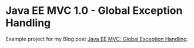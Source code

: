 Java EE MVC 1.0 - Global Exception Handling
=============
Example project for my Blog post [Java EE MVC: Global Exception Handling][1].

[1]: http://www.mscharhag.com/java-ee-mvc/global-exception-handling